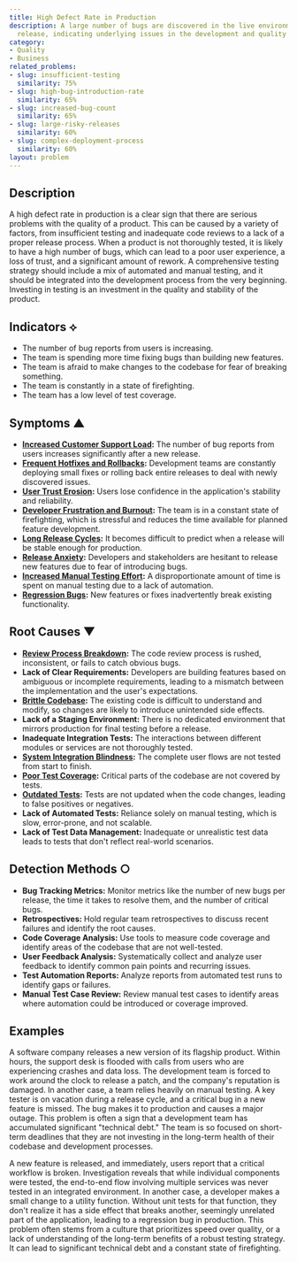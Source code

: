 ```yaml
---
title: High Defect Rate in Production
description: A large number of bugs are discovered in the live environment after a
  release, indicating underlying issues in the development and quality assurance process.
category:
- Quality
- Business
related_problems:
- slug: insufficient-testing
  similarity: 75%
- slug: high-bug-introduction-rate
  similarity: 65%
- slug: increased-bug-count
  similarity: 65%
- slug: large-risky-releases
  similarity: 60%
- slug: complex-deployment-process
  similarity: 60%
layout: problem
---
```


## Description
A high defect rate in production is a clear sign that there are serious problems with the quality of a product. This can be caused by a variety of factors, from insufficient testing and inadequate code reviews to a lack of a proper release process. When a product is not thoroughly tested, it is likely to have a high number of bugs, which can lead to a poor user experience, a loss of trust, and a significant amount of rework. A comprehensive testing strategy should include a mix of automated and manual testing, and it should be integrated into the development process from the very beginning. Investing in testing is an investment in the quality and stability of the product.

## Indicators ⟡
- The number of bug reports from users is increasing.
- The team is spending more time fixing bugs than building new features.
- The team is afraid to make changes to the codebase for fear of breaking something.
- The team is constantly in a state of firefighting.
- The team has a low level of test coverage.

## Symptoms ▲

- **[Increased Customer Support Load](increased-customer-support-load.md):** The number of bug reports from users increases significantly after a new release.
- **[Frequent Hotfixes and Rollbacks](frequent-hotfixes-and-rollbacks.md):** Development teams are constantly deploying small fixes or rolling back entire releases to deal with newly discovered issues.
- **[User Trust Erosion](user-trust-erosion.md):** Users lose confidence in the application's stability and reliability.
- **[Developer Frustration and Burnout](developer-frustration-and-burnout.md):** The team is in a constant state of firefighting, which is stressful and reduces the time available for planned feature development.
- **[Long Release Cycles](long-release-cycles.md):** It becomes difficult to predict when a release will be stable enough for production.
- **[Release Anxiety](release-anxiety.md):** Developers and stakeholders are hesitant to release new features due to fear of introducing bugs.
- **[Increased Manual Testing Effort](increased-manual-testing-effort.md):** A disproportionate amount of time is spent on manual testing due to a lack of automation.
- **[Regression Bugs](regression-bugs.md):** New features or fixes inadvertently break existing functionality.

## Root Causes ▼

- **[Review Process Breakdown](review-process-breakdown.md):** The code review process is rushed, inconsistent, or fails to catch obvious bugs.
- **Lack of Clear Requirements:** Developers are building features based on ambiguous or incomplete requirements, leading to a mismatch between the implementation and the user's expectations.
- **[Brittle Codebase](brittle-codebase.md):** The existing code is difficult to understand and modify, so changes are likely to introduce unintended side effects.
- **Lack of a Staging Environment:** There is no dedicated environment that mirrors production for final testing before a release.
- **Inadequate Integration Tests:** The interactions between different modules or services are not thoroughly tested.
- **[System Integration Blindness](system-integration-blindness.md):** The complete user flows are not tested from start to finish.
- **[Poor Test Coverage](poor-test-coverage.md):** Critical parts of the codebase are not covered by tests.
- **[Outdated Tests](outdated-tests.md):** Tests are not updated when the code changes, leading to false positives or negatives.
- **Lack of Automated Tests:** Reliance solely on manual testing, which is slow, error-prone, and not scalable.
- **Lack of Test Data Management:** Inadequate or unrealistic test data leads to tests that don't reflect real-world scenarios.

## Detection Methods ○

- **Bug Tracking Metrics:** Monitor metrics like the number of new bugs per release, the time it takes to resolve them, and the number of critical bugs.
- **Retrospectives:** Hold regular team retrospectives to discuss recent failures and identify the root causes.
- **Code Coverage Analysis:** Use tools to measure code coverage and identify areas of the codebase that are not well-tested.
- **User Feedback Analysis:** Systematically collect and analyze user feedback to identify common pain points and recurring issues.
- **Test Automation Reports:** Analyze reports from automated test runs to identify gaps or failures.
- **Manual Test Case Review:** Review manual test cases to identify areas where automation could be introduced or coverage improved.

## Examples
A software company releases a new version of its flagship product. Within hours, the support desk is flooded with calls from users who are experiencing crashes and data loss. The development team is forced to work around the clock to release a patch, and the company's reputation is damaged. In another case, a team relies heavily on manual testing. A key tester is on vacation during a release cycle, and a critical bug in a new feature is missed. The bug makes it to production and causes a major outage. This problem is often a sign that a development team has accumulated significant "technical debt." The team is so focused on short-term deadlines that they are not investing in the long-term health of their codebase and development processes.

A new feature is released, and immediately, users report that a critical workflow is broken. Investigation reveals that while individual components were tested, the end-to-end flow involving multiple services was never tested in an integrated environment. In another case, a developer makes a small change to a utility function. Without unit tests for that function, they don't realize it has a side effect that breaks another, seemingly unrelated part of the application, leading to a regression bug in production. This problem often stems from a culture that prioritizes speed over quality, or a lack of understanding of the long-term benefits of a robust testing strategy. It can lead to significant technical debt and a constant state of firefighting.